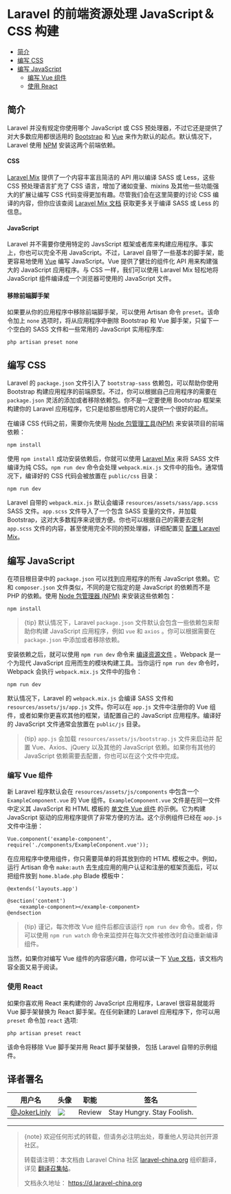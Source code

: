 # Laravel 的前端资源处理 JavaScript＆CSS 构建

- [简介](#introduction)
- [编写 CSS](#writing-css)
- [编写 JavaScript](#writing-javascript)
    - [编写 Vue 组件](#writing-vue-components)
    - [使用 React](#using-react)


## 简介

Laravel 并没有规定你使用哪个 JavaScript 或 CSS 预处理器，不过它还是提供了对大多数应用都很适用的 [Bootstrap](http://getbootstrap.com) 和 [Vue](https://vuejs.org) 来作为默认的起点。默认情况下，Laravel 使用 [NPM](https://npmjs.org) 安装这两个前端依赖。

#### CSS

[Laravel Mix](/docs/{{version}}/mix) 提供了一个内容丰富且简洁的 API 用以编译 SASS 或 Less，这些 CSS 预处理语言扩充了 CSS 语言，增加了诸如变量、mixins 及其他一些功能强大的扩展让编写 CSS 代码变得更加有趣。尽管我们会在这里简要的讨论 CSS 编译的内容，但你应该查阅 [Laravel Mix 文档](/docs/{{version}}/mix) 获取更多关于编译 SASS 或 Less 的信息。

#### JavaScript

Laravel 并不需要你使用特定的 JavsScript 框架或者库来构建应用程序。事实上，你也可以完全不用 JavaScript。不过，Laravel 自带了一些基本的脚手架，能更容易地使用 [Vue](https://vuejs.org) 编写 JavaScript。Vue 提供了健壮的组件化 API 用来构建强大的 JavaScript 应用程序。与 CSS 一样，我们可以使用 Laravel Mix 轻松地将 JavaScript 组件编译成一个浏览器可使用的 JavaScript 文件。

#### 移除前端脚手架

如果要从你的应用程序中移除前端脚手架，可以使用 Artisan 命令 `preset`。该命令加上 `none` 选项时，将从应用程序中删除 Bootstrap 和 Vue 脚手架，只留下一个空白的 SASS 文件和一些常用的 JavaScript 实用程序库:

    php artisan preset none

## 编写 CSS

 Laravel 的 `package.json` 文件引入了 `bootstrap-sass` 依赖包，可以帮助你使用 Bootstrap 构建应用程序的前端原型。不过，你可以根据自己应用程序的需要在 `package.json` 灵活的添加或者移除依赖包。你不是一定要使用 Bootstrap 框架来构建你的 Laravel 应用程序，它只是给那些想用它的人提供一个很好的起点。

在编译 CSS 代码之前，需要你先使用  [Node 包管理工具(NPM)](https://www.npmjs.org/) 来安装项目的前端依赖：

    npm install

使用 `npm install` 成功安装依赖后，你就可以使用 [Laravel Mix](/docs/{{version}}/mix#working-with-stylesheets) 来将 SASS 文件编译为纯 CSS。`npm run dev` 命令会处理 `webpack.mix.js` 文件中的指令。通常情况下，编译好的 CSS 代码会被放置在 `public/css` 目录：

    npm run dev

Laravel 自带的 `webpack.mix.js` 默认会编译 `resources/assets/sass/app.scss` SASS 文件。`app.scss` 文件导入了一个包含 SASS 变量的文件，并加载 Bootstrap，这对大多数程序来说很方便。你也可以根据自己的需要去定制 `app.scss` 文件的内容，甚至使用完全不同的预处理器，详细配置见 [配置 Laravel Mix](/docs/{{version}}/mix)。


## 编写 JavaScript

在项目根目录中的 `package.json` 可以找到应用程序的所有 JavaScript 依赖。它和 `composer.json` 文件类似，不同的是它指定的是 JavaScript 的依赖而不是 PHP 的依赖。使用 [Node 包管理器 (NPM)](https://npmjs.org) 来安装这些依赖包：

    npm install
> {tip} 默认情况下，Laravel `package.json` 文件默认会包含一些依赖包来帮助你构建 JavaScript 应用程序，例如 `vue` 和 `axios` 。你可以根据需要在 `package.json` 中添加或者移除依赖。

安装依赖之后，就可以使用  `npm run dev`  命令来 [编译资源文件](/docs/{{version}}/mix) 。Webpack 是一个为现代 JavaScript 应用而生的模块构建工具。当你运行 `npm run dev` 命令时，Webpack 会执行 `webpack.mix.js` 文件中的指令：

    npm run dev

默认情况下，Laravel 的 `webpack.mix.js` 会编译 SASS 文件和 `resources/assets/js/app.js` 文件。你可以在 `app.js` 文件中注册你的 Vue 组件，或者如果你更喜欢其他的框架，请配置自己的 JavaScript 应用程序。编译好的 JavaScript 文件通常会放置在 `public/js` 目录。

> {tip} `app.js` 会加载 `resources/assets/js/bootstrap.js` 文件来启动并 配置 Vue、Axios、jQuery 以及其他的 JavaScript 依赖。如果你有其他的 JavaScript 依赖需要去配置，你也可以在这个文件中完成。


### 编写 Vue 组件

新 Laravel 程序默认会在 `resources/assets/js/components` 中包含一个 `ExampleComponent.vue` 的 Vue 组件。`ExampleComponent.vue` 文件是在同一文件中定义其 JavaScript 和 HTML 模板的 [单文件 Vue 组件](https://vuejs.org/guide/application.html#Single-File-Components) 的示例。它为构建 JavaScript 驱动的应用程序提供了非常方便的方法。这个示例组件已经在 `app.js` 文件中注册：

    Vue.component('example-component', require('./components/ExampleConponent.vue'));

在应用程序中使用组件，你只需要简单的将其放到你的 HTML 模板之中。例如，运行 Artisan 命令 `make:auth` 去生成应用的用户认证和注册的框架页面后，可以把组件放到 `home.blade.php` Blade 模板中：

    @extends('layouts.app')

    @section('content')
        <example-component></example-component>
    @endsection

> {tip} 谨记，每次修改 Vue 组件后都应该运行 `npm run dev` 命令。或者，你可以使用 `npm run watch` 命令来监控并在每次文件被修改时自动重新编译组件。

当然，如果你对编写 Vue 组件的内容感兴趣，你可以读一下 [Vue 文档](http://vuejs.org/guide/)，该文档内容全面又易于阅读。


### 使用 React
如果你喜欢用 React 来构建你的 JavaScript 应用程序，Laravel 很容易就能将 Vue 脚手架替换为 React 脚手架。在任何新建的 Laravel 应用程序下，你可以用 `preset` 命令加 `react` 选项:

    php artisan preset react

该命令将移除 Vue 脚手架并用 React 脚手架替换， 包括 Laravel 自带的示例组件。

## 译者署名

| 用户名 | 头像 | 职能 | 签名 |
|---|---|---|---|
| [@JokerLinly](https://laravel-china.org/users/5350)  | <img class="avatar-66 rm-style" src="https://dn-phphub.qbox.me/uploads/avatars/5350_1481857380.jpg" />  | Review | Stay Hungry. Stay Foolish. |

---

> {note} 欢迎任何形式的转载，但请务必注明出处，尊重他人劳动共创开源社区。
>
> 转载请注明：本文档由 Laravel China 社区 [laravel-china.org](https://laravel-china.org) 组织翻译，详见 [翻译召集帖](https://laravel-china.org/topics/5756/laravel-55-document-translation-call-come-and-join-the-translation)。
>
> 文档永久地址： https://d.laravel-china.org
